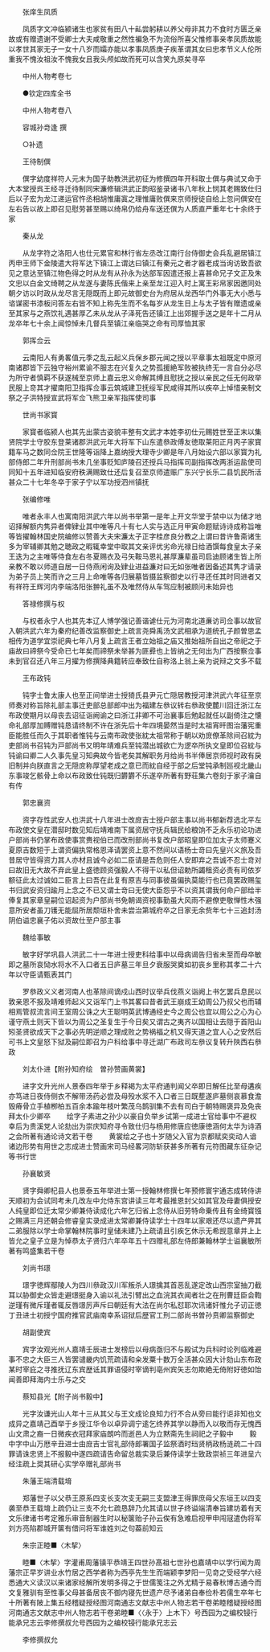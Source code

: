 <!-- { "loadSidebar": true } -->
　　张庠生凤质

　　凤质字文冲临颍诸生也家贫有田八十畆尝躬耕以养父母非其力不食时方匮乏亲故或有赠遗谢不受卿士大夫咸敬重之然性褊急不为流俗所喜父惟修事亲孝凤质故能以孝世其家无子一女十八岁而孀亦能以孝事凤质庚子疾革谓其女曰忠孝节义人伦所重我不愧汝祖汝不愧我女且我头颅如故而死可以含笑九原矣寻卒

　　中州人物考卷七

　　●钦定四库全书

　　中州人物考卷八

　　容城孙竒逢 撰

　　○补遗

　　王待制僎

　　僎字幼度祥符人元末为国子助教洪武初征为修撰四年开科取士僎与典试又命于大本堂授呉王经寻迁待制同宋濂修辑洪武正韵昭鉴录诸书八年秋上悯其老赐致仕归后以子宏为龙江递运官忤丞相胡惟庸寘之理惟庸败僎来京师授徒自给上忽问僎安在左右告以故上即召见慰劳甚至赐以绮帛仍给舟车送还僎为人质直严重年七十余终于家

　　秦从龙

　　从龙字符之洛阳人也仕元累官和林行省左丞改江南行台侍御史会兵乱避居镇江丙申王师下金陵遣大将军达下镇江上谓达曰镇江有秦元之者才器老成当询访致吾欲见之意达至镇江物色得之时从龙有从孙永为达部军因遣还报上喜甚命兄子文正及朱文忠以白金文绮聘之从龙遂与妻陈氏偕来上亲至龙江迎入时上寓王彩帛家因邀同处朝夕访以时政从龙尽言无隠既而上即元故御史台为府居从龙西华门外事无大小悉与谘谋密书漆板问答左右皆不知上称先生而不名每岁从龙生日上与太子皆有赠遗或亲至其家与之燕饮礼遇甚厚乙未从龙从子泽死告还镇江上出郊握手送之是年十二月从龙卒年七十余上闻惊悼未几督兵至镇江亲临哭之命有司厚恤其家

　　郭挥佥云

　　云南阳人有勇畧值元季之乱云起义兵保乡郡元闻之授以平章事太祖既定中原河南诸郡皆下云独守裕州累谕不服志在兴复久之势孤援絶军败被执终无一言自分必尽为所守者慎羁不获遂械至京师上嘉云忠义命解其缚且慰抚之授以亲民之任无何政举民服上竒其才擢南阳卫指挥佥事云筑城建卫抚绥军民咸得其所以疾卒上悼惜亲制文祭之子洪特授宣武将军佥飞熊卫亲军指挥使司事

　　世尚书家寳

　　家寳者临颍人也其先出蒙古姿貌丰整有文武才本姓李初仕元赐姓世至正末以集贤院学士守胶东登莱诸郡洪武元年大将军下山东遣叅政傅友徳取莱阳正月丙子家寳籍车马之数同佥院王世隆等诣降上嘉纳授大理寺少卿是年八月始设六部以家寳为礼部侍郎二年升刑部尚书未几坐事贬知庐陵召还授兵马指挥司副指挥改两浙运盐使司同知十五年进知临安府秩满赐致仕还后复召至京师遣赈广东兴宁长乐二县饥民所活甚众二十七年冬卒于家子宁以军功授泗州镇抚

　　张编修唯

　　唯者永丰人也寓南阳洪武六年以尚书举第一是年上开文华堂于禁中以为储才地诏择解额内隽异者俾肄业其中唯等凡十有七人实与选正月甲寅命题赋诗诗成称旨唯等皆擢翰林国史院编修以赞善大夫宋濂太子正字桂彦良分教之上谓曰昔许鲁斋诸生多为宰辅卿其勉之聴政之暇辄幸堂中取其文亲评优劣命光禄日给酒馔每食皇太子亲王迭为之主唯等侍食左右冬夏赐衣及弓矢鞍马恩礼甚厚濂辈虽司启迪顾诸生皆上所亲教不敢以师道自居一日侍燕闲询及肄业进益濂对曰无如张唯者因备述其隽才请录为弟子员上笑而许之三月上命唯等各归展墓皆摄监察御史以行寻还任其时同进者又有祥符王辉河内李端洛阳张翀礼虽不及唯然侍从车驾应制被顾问未始异也

　　答禄修撰与权

　　与权者永宁人也其先本辽人博学强记善谐谑仕元为河南北道亷访司佥事以故官入朝洪武六年为秦府纪善改监察御史上疏言尧舜禹汤文武相承为道统孔子颜曽思孟相传为道学宜崇祀典七年八月复上疏言王者立始祖之庙又推始祖所自出之帝祀之于庙故曰禘祭今受命已七年矣而禘祭未举甚为匪彛也上皆纳之无何出为广西按察佥事未到官召还八年三月擢为修撰降典籍转应奉致仕自称洛上翁上亲为说辩之文多不载

　　王布政钝

　　钝字士鲁太康人也至正间举进士授猗氏县尹元亡隠居教授河津洪武六年征至京师奏对称旨除礼部主事迁吏部总部郎中出为福建左叅议转右叅政使麓川回迁浙江左布政使期月以母丧去诏征诣阙谕之曰浙江非卿不可治襄事后勉起就任以副倚注之懐命礼部厚加赙赠钝恳请终制不许在浙先后十年四境晏然当是时太祖宵旰图治藩宪重臣能胜任而久于其职者惟钝与云南布政使张紞太祖常称于朝以劝庻僚革除间召紞为吏部尚书召钝为戸部尚书又明年靖难兵至钝潜出城欲亡为逻卒所执文皇即位召紞与钝谕曰卿二人久事先皇习知典故今皆老矣其解职务月给尚书半俸居京师视时政有戾旧制并向朕直言之无隠庻称厚望老成之意已而紞自经于部之后堂钝承制廵视北畿山东事竣乞骸骨上命以布政致仕钝既归欝欝不乐遂卒所著有野荘集六卷刻于家子瀹自有传

　　郭忠襄资

　　资字存性武安人也洪武十八年进士改庻吉士授户部主事以尚书郁新荐选北平左布政使文皇在潜邸时数见知后靖难南下属资居守抚兵辑民给粮饷不乏永乐初论功进户部尚书仍掌布政使事赏赉视伯已而改刑部尚书复改户部昭皇即位加太子太师蹇义夏原吉数短于上谓资偏执常格恩泽请罢资上意不然间以语杨士竒曰先皇兴义旅及吾昔居守皆得资力其人亦材且诚今必如二臣请是吾危则任人安即弃之吾诚不忍士竒对曰故旧无大故不弃此皇上盛徳顾资强毅人不得干以私但诏勅所蠲租资必责有司依岁额征此太过诚如二臣言上曰吾在此复有原吉与同事彼虽偏执莫能行也已竟罢政赐玺书归武安资归踰月上念之不已又谓士竒曰无使大臣怨乎不以资其谓我何命户部给半俸复其家章皇嗣位诏起资为户部尚书免朝谒资视事勤虽大风雨不避僚吏敬惮性木强意所安者虽刀镬无能屈所居颓垣朴舍未尝治第城府卒之日家无余赀年七十三追封汤阴伯谥忠襄子佑以资故仕至户部主事

　　魏给事敏

　　敏字好学巩县人洪武二十一年进士授吏科给事中以母病谒告归省未至而母卒敏即之墓所哀恸水将水不入口者五日庐墓三年旦夕衰服哭奠如初丧乡里称其孝二十六年以守臣请甄表其门

　　罗叅政义义者河南人也革除间谪戍山西时议举兵伐燕义诣阙上书乞罢兵息民以敦亲恩不报及靖难师起义又诣军门上书其畧曰昔者武王崩成王幼周公乃叔父也而辅相焉管叔流言间王室周公诛之大王聪明英武博通经史今之周公也宜以周公之心为心谨守燕土则天下皆以为周公之圣复生于今日矣又谓古之夷齐以国相让去隠于首阳山矧圣贤欲成天下之事必先明逆顺之理成败之势祸福之机又得天道之宜人心之安然后可书上文皇怒下狱及嗣位即召为户科给事中寻迁湖广布政司左叅议复转升陜西右叅政

　　刘太仆进【附孙知府绘　曽孙赞画黄裳】

　　进字文升光州人景泰四年举于乡释褐为太平府通判闻父卒即日解任比至母遘疾亦笃进日夜侍侧衣不解带汤药必尝及母殁水浆不入口者三日既塟遂庐墓侧哀慕食澹毁瘠骨立手植栁柏五百余本踰年枝叶繁茂乌鹊驯集不去有司白于朝特赐褒异及免丧拜太仆少卿卒
　　绘字子素进之孙少以豪自负举乡试第一成进士官给事中不避权幸后为贵溪党人论劾出为崇庆知府寻令致仕归与杨用修唐应徳康徳涵何太华为诗酒之会所著有通论诗文若干卷
　　黄裳绘之子也十岁随父入官为京都赋奕奕动人谙诸边形势有用世之志成进士赞画宋司马经畧河防斩获甚多所著有元符图藏东征杂记等书行世

　　孙襄敏贤

　　贤字舜卿杞县人也景泰五年举进士第一授翰林修撰七年预修寰宇通志成转侍讲天顺初为会试同考未几改左中允侍东宫讲读三年考最推恩封父如其官及母妻俱授安人纯皇即位迁太常少卿兼侍读成化六年乞归省上念侍从旧劳特命乗传且有金绮寳镪之赐满三月还朝会修睿皇实录成进太常卿兼侍读学士十四年以家艰还尽以遗产畀其二弟服除以学士命掌翰林院事时皇储未建乃上疏请且引疾乞休示无希觊意章并上上皆允之皇子立是为悼恭太子贤归六年卒年五十四赠礼部左侍郎兼翰林学士谥襄敏所著有鸣盛集若干卷

　　刘尚书璟

　　璟字徳辉鄢陵人为四川叅政汉川军叛杀人璟擒其首恶乱遂定改山西宗室抽刀截耳以胁御史众皆走避璟挺身入谕以礼法引臂出之血浣其衣闻者壮之在刑曹廷臣会鞫逆瑾有微斥瑾者辄反唇璟厉声斥曰朝廷有大法在尚尔私怼耶次讯诸奸惟允子讱正徳丁丑进士初授宁国府推官武庙南幸系诏狱后歴官工刑二部尚书曽孙贲卿监察御史

　　胡副使宾

　　宾字汝观光州人嘉靖壬辰进士发榜后以母病亟归不与殿试为兵科时论列临难避事不忠之大臣三人皆罢谴畿内饥荒疏请和籴发粟十数万全活甚众因大计劾山东布政某时宰庇之寻推抚辽东宾歴诋其罪语侵时宰谪判亳州宾矢志勿欺絶无倚附好徳如饴闻善即拜海内士乐与之交

　　蔡知县光【附子尚书毅中】

　　光字汝谦光山人年十三从其父与王文成论良知力行不合从旁曰能行讵非知也文成异之嘉靖己酉举于乡授江华令以卓异调宁逺乞终养其学以静而入以敬而存无愧西山文肃之裔一日微疾衣冠拜家庙朗吟而逝邑人为立黙斋先生祠祀之子毅中
　　毅中字中山万厯辛丑进士由庻吉士官礼部侍郎署国子监祭酒时珰贤柄政杨涟疏二十四罪请诛忠贤上不报毅中遂四疏请告命留总裁实录后兼侍读学士致政崇祯三年进呈六经注疏上奨其研心实学卒赠礼部尚书

　　朱藩王端清载堉

　　郑藩世子以父恭王原系四支长支次支无嗣三支盟津王得罪庶母父东垣王以四支袭至恭王载堉上疏仍让三支不允七疏恳辞乃允其请以世子终谥端清奉旨建坊着有天文乐律诸书考定雅乐审音制器生时以秘箧贻子孙云俟有急难启视甲申闯冦遣伪将军刘方亮陷郡城开箧有借问将军谁姓刘之句葢前知云

　　朱宗正睦■〈木挈〉

　　睦■〈木挈〉字灌甫周藩镇平恭靖王四世孙髙祖七世孙也嘉靖中以学行闻为周藩宗正早岁讲业水竹居之西学者称为西亭先生生而端颖李梦阳一见竒之受经学六经悉通大义读汉以来诸家经解所发明多得之于世儒笺注之外尤精于易春秋博古通今而文复雅驯有至性事父母甚备居丧不御内寝先世遗产尽予诸弟自奉俭朴若儒生卒年七十所著有陂上集五经稽疑授经图河南通志文献志中州人物志若干卷弟睦稽疑授经图河南通志文献志中州人物志若干卷弟睦■〈〈永于〉上木下〉号西园为之编校锓行能承兄志云李修撰叔允号西园为之编校锓行能承兄志云

　　李修撰叔允

